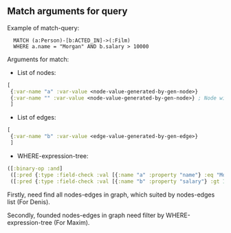 ## Match arguments for query

Example of match-query:

```
  MATCH (a:Person)-[b:ACTED_IN]->(:Film)
  WHERE a.name = "Morgan" AND b.salary > 10000
 ```

Arguments for match:

- List of nodes:

```clojure
[
 {:var-name "a" :var-value <node-value-generated-by-gen-node>}
 {:var-name "" :var-value <node-value-generated-by-gen-node>} ; Node without name
 ]
```

- List of edges:
```clojure
[
 {:var-name "b" :var-value <edge-value-generated-by-gen-edge>}
 ]
```

- WHERE-expression-tree:

```clojure
([:binary-op :and]
 ([:pred {:type :field-check :val [{:name "a" :property "name"} :eq "Morgan"]}])
 ([:pred {:type :field-check :val [{:name "b" :property "salary"} :gt 10000]}]))
```

Firstly, need find all nodes-edges in graph, which suited by nodes-edges list (For Denis).

Secondly, founded nodes-edges in graph need filter by WHERE-expression-tree (For Maxim).
